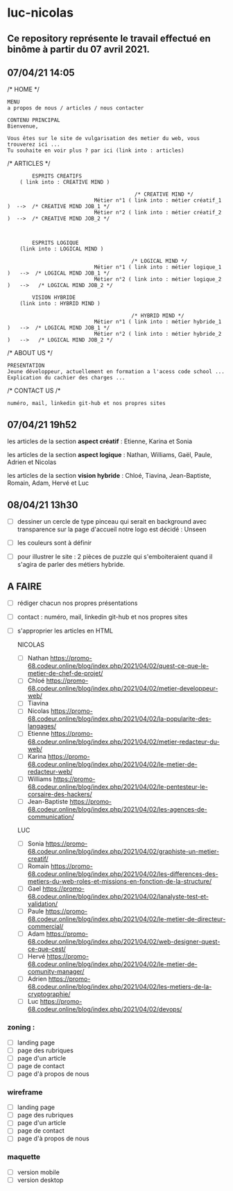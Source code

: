 # luc-nicolas

## Ce repository représente le travail effectué en binôme à partir du 07 avril 2021.



## 07/04/21  14:05


/* HOME */


    MENU 
    a propos de nous / articles / nous contacter

    CONTENU PRINCIPAL
    Bienvenue,

    Vous êtes sur le site de vulgarisation des metier du web, vous trouverez ici ...
    Tu souhaite en voir plus ? par ici (link into : articles)



/* ARTICLES */


            ESPRITS CREATIFS
        ( link into : CREATIVE MIND )

                                             /* CREATIVE MIND */
                                Métier n°1 ( link into : métier créatif_1 )  -->  /* CREATIVE MIND JOB_1 */
                                Métier n°2 ( link into : métier créatif_2 )  -->  /* CREATIVE MIND JOB_2 */



            ESPRITS LOGIQUE
        (link into : LOGICAL MIND )

                                            /* LOGICAL MIND */
                                Métier n°1 ( link into : métier logique_1 )   -->  /* LOGICAL MIND JOB_1 */
                                Métier n°2 ( link into : métier logique_2 )   -->   /* LOGICAL MIND JOB_2 */

            VISION HYBRIDE
        (link into : HYBRID MIND )

                                            /* HYBRID MIND */
                                Métier n°1 ( link into : métier hybride_1 )   -->  /* LOGICAL MIND JOB_1 */
                                Métier n°2 ( link into : métier hybride_2 )   -->   /* LOGICAL MIND JOB_2 */
                                

/* ABOUT US */

    PRESENTATION
    Jeune développeur, actuellement en formation a l'acess code school ...
    Explication du cachier des charges ...



/* CONTACT US /*

    numéro, mail, linkedin git-hub et nos propres sites

    
## 07/04/21 19h52

les articles de la section **aspect créatif** : 
Etienne, Karina et Sonia

les articles de la section **aspect logique** :
Nathan, Williams, Gaël, Paule, Adrien et Nicolas

les articles de la section **vision hybride** : 
Chloé, Tiavina, Jean-Baptiste, Romain, Adam, Hervé et Luc

## 08/04/21 13h30 

- [ ] dessiner un cercle de type pinceau qui serait en background avec transparence sur la page d'accueil
notre logo est décidé : Unseen

- [ ] les couleurs sont à définir

- [ ] pour illustrer le site : 2 pièces de puzzle qui s'emboiteraient quand il s'agira de parler des métiers hybride.

## A FAIRE

- [ ] rédiger chacun nos propres présentations

- [ ] contact : numéro, mail, linkedin git-hub et nos propres sites

- [ ] s'approprier les articles en HTML
   
    NICOLAS
    - [ ] Nathan https://promo-68.codeur.online/blog/index.php/2021/04/02/quest-ce-que-le-metier-de-chef-de-projet/
    - [ ] Chloé https://promo-68.codeur.online/blog/index.php/2021/04/02/metier-developpeur-web/
    - [ ] Tiavina
    - [ ] Nicolas https://promo-68.codeur.online/blog/index.php/2021/04/02/la-popularite-des-langages/
    - [ ] Etienne https://promo-68.codeur.online/blog/index.php/2021/04/02/metier-redacteur-du-web/
    - [ ] Karina https://promo-68.codeur.online/blog/index.php/2021/04/02/le-metier-de-redacteur-web/
    - [ ] Williams https://promo-68.codeur.online/blog/index.php/2021/04/02/le-pentesteur-le-corsaire-des-hackers/
    - [ ] Jean-Baptiste https://promo-68.codeur.online/blog/index.php/2021/04/02/les-agences-de-communication/

    LUC
    - [ ] Sonia https://promo-68.codeur.online/blog/index.php/2021/04/02/graphiste-un-metier-creatif/
    - [ ] Romain https://promo-68.codeur.online/blog/index.php/2021/04/02/les-differences-des-metiers-du-web-roles-et-missions-en-fonction-de-la-structure/
    - [ ] Gael https://promo-68.codeur.online/blog/index.php/2021/04/02/lanalyste-test-et-validation/
    - [ ] Paule https://promo-68.codeur.online/blog/index.php/2021/04/02/le-metier-de-directeur-commercial/
    - [ ] Adam https://promo-68.codeur.online/blog/index.php/2021/04/02/web-designer-quest-ce-que-cest/
    - [ ] Hervé https://promo-68.codeur.online/blog/index.php/2021/04/02/le-metier-de-comunity-manager/
    - [ ] Adrien https://promo-68.codeur.online/blog/index.php/2021/04/02/les-metiers-de-la-cryptographie/
    - [ ] Luc https://promo-68.codeur.online/blog/index.php/2021/04/02/devops/
    
### zoning :
- [ ] landing page
- [ ] page des rubriques
- [ ] page d'un article
- [ ] page de contact
- [ ] page d'à propos de nous

### wireframe
- [ ] landing page
- [ ] page des rubriques
- [ ] page d'un article
- [ ] page de contact
- [ ] page d'à propos de nous

### maquette
- [ ] version mobile
- [ ] version desktop